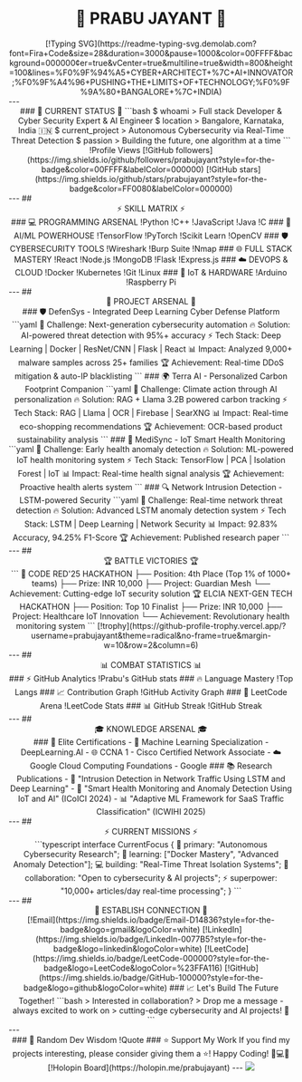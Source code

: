 # <div align="center">🚀 PRABU JAYANT 🚀</div>
<div align="center">
[!Typing SVG](https://readme-typing-svg.demolab.com?font=Fira+Code&size=28&duration=3000&pause=1000&color=00FFFF&background=000000&center=true&vCenter=true&multiline=true&width=800&height=100&lines=%F0%9F%94%A5+CYBER+ARCHITECT+%7C+AI+INNOVATOR;%F0%9F%A4%96+PUSHING+THE+LIMITS+OF+TECHNOLOGY;%F0%9F%9A%80+BANGALORE+%7C+INDIA)
</div>
---
<div align="center">
### 🌟 CURRENT STATUS 🌟
```bash
$ whoami
> Full stack Developer & Cyber Security Expert & AI Engineer
$ location
> Bangalore, Karnataka, India 🇮🇳
$ current_project
> Autonomous Cybersecurity via Real-Time Threat Detection
$ passion
> Building the future, one algorithm at a time
```
!Profile Views
[!GitHub followers](https://img.shields.io/github/followers/prabujayant?style=for-the-badge&color=00FFFF&labelColor=000000)
[!GitHub stars](https://img.shields.io/github/stars/prabujayant?style=for-the-badge&color=FF0080&labelColor=000000)
</div>
---
## <div align="center">⚡ SKILL MATRIX ⚡</div>
<div align="center">
### 💻 PROGRAMMING ARSENAL
!Python
!C++
!JavaScript
!Java
!C
### 🧠 AI/ML POWERHOUSE
!TensorFlow
!PyTorch
!Scikit Learn
!OpenCV
### 🛡️ CYBERSECURITY TOOLS
!Wireshark
!Burp Suite
!Nmap
### 🌐 FULL STACK MASTERY
!React
!Node.js
!MongoDB
!Flask
!Express.js
### ☁️ DEVOPS & CLOUD
!Docker
!Kubernetes
!Git
!Linux
### 🔧 IoT & HARDWARE
!Arduino
!Raspberry Pi
</div>
---
## <div align="center">🚀 PROJECT ARSENAL 🚀</div>
<div align="center">
### 🛡️ DefenSys - Integrated Deep Learning Cyber Defense Platform
```yaml
🎯 Challenge: Next-generation cybersecurity automation
🔥 Solution: AI-powered threat detection with 95%+ accuracy
⚡ Tech Stack: Deep Learning | Docker | ResNet/CNN | Flask | React
📊 Impact: Analyzed 9,000+ malware samples across 25+ families
🏆 Achievement: Real-time DDoS mitigation & auto-IP blacklisting
```
### 🌍 Terra AI - Personalized Carbon Footprint Companion
```yaml
🎯 Challenge: Climate action through AI personalization  
🔥 Solution: RAG + Llama 3.2B powered carbon tracking
⚡ Tech Stack: RAG | Llama | OCR | Firebase | SearXNG
📊 Impact: Real-time eco-shopping recommendations
🏆 Achievement: OCR-based product sustainability analysis
```
### 🔐 MediSync - IoT Smart Health Monitoring
```yaml
🎯 Challenge: Early health anomaly detection
🔥 Solution: ML-powered IoT health monitoring system
⚡ Tech Stack: TensorFlow | PCA | Isolation Forest | IoT
📊 Impact: Real-time health signal analysis
🏆 Achievement: Proactive health alerts system
```
### 🔍 Network Intrusion Detection - LSTM-powered Security
```yaml
🎯 Challenge: Real-time network threat detection
🔥 Solution: Advanced LSTM anomaly detection system  
⚡ Tech Stack: LSTM | Deep Learning | Network Security
📊 Impact: 92.83% Accuracy, 94.25% F1-Score
🏆 Achievement: Published research paper
```
</div>
---
## <div align="center">🏆 BATTLE VICTORIES 🏆</div>
<div align="center">
```
🥇 CODE RED'25 HACKATHON
   ├── Position: 4th Place (Top 1% of 1000+ teams)
   ├── Prize: INR 10,000
   ├── Project: Guardian Mesh
   └── Achievement: Cutting-edge IoT security solution
🏆 ELCIA NEXT-GEN TECH HACKATHON  
   ├── Position: Top 10 Finalist
   ├── Prize: INR 10,000
   ├── Project: Healthcare IoT Innovation
   └── Achievement: Revolutionary health monitoring system
```
[!trophy](https://github-profile-trophy.vercel.app/?username=prabujayant&theme=radical&no-frame=true&margin-w=10&row=2&column=6)
</div>
---
## <div align="center">📊 COMBAT STATISTICS 📊</div>
<div align="center">
### ⚡ GitHub Analytics
!Prabu's GitHub stats
### 🔥 Language Mastery
!Top Langs
### 📈 Contribution Graph
!GitHub Activity Graph
### 🧩 LeetCode Arena
!LeetCode Stats
### 📊 GitHub Streak  
!GitHub Streak
</div>
---
## <div align="center">🎓 KNOWLEDGE ARSENAL 🎓</div>
<div align="center">
### 📜 Elite Certifications
- 🧠 Machine Learning Specialization - DeepLearning.AI
- 🌐 CCNA 1 - Cisco Certified Network Associate  
- ☁️ Google Cloud Computing Foundations - Google
### 📚 Research Publications
- 📖 "Intrusion Detection in Network Traffic Using LSTM and Deep Learning"
- 🏥 "Smart Health Monitoring and Anomaly Detection Using IoT and AI" (ICoICI 2024)
- 📊 "Adaptive ML Framework for SaaS Traffic Classification" (ICWIHI 2025)
</div>
---
## <div align="center">⚡ CURRENT MISSIONS ⚡</div>
<div align="center">
```typescript
interface CurrentFocus {
  🔭 primary: "Autonomous Cybersecurity Research";
  🌱 learning: ["Docker Mastery", "Advanced Anomaly Detection"];
  💻 building: "Real-Time Threat Isolation Systems";
  🤝 collaboration: "Open to cybersecurity & AI projects";
  ⚡ superpower: "10,000+ articles/day real-time processing";
}
```
</div>
---
## <div align="center">📡 ESTABLISH CONNECTION 📡</div>
<div align="center">
[!Email](https://img.shields.io/badge/Email-D14836?style=for-the-badge&logo=gmail&logoColor=white)
[!LinkedIn](https://img.shields.io/badge/LinkedIn-0077B5?style=for-the-badge&logo=linkedin&logoColor=white)
[!LeetCode](https://img.shields.io/badge/LeetCode-000000?style=for-the-badge&logo=LeetCode&logoColor=%23FFA116)
[!GitHub](https://img.shields.io/badge/GitHub-100000?style=for-the-badge&logo=github&logoColor=white)
### 📈 Let's Build The Future Together!
```bash
> Interested in collaboration? 
> Drop me a message - always excited to work on
> cutting-edge cybersecurity and AI projects! 🚀
```
</div>
---
<div align="center">
### 💭 Random Dev Wisdom
!Quote
### ⭐ Support My Work
If you find my projects interesting, please consider giving them a ⭐!
Happy Coding! 🚀💻✨
[!Holopin Board](https://holopin.me/prabujayant)
---
<img src="https://capsule-render.vercel.app/api?type=waving&color=gradient&customColorList=6,11,20&height=100&section=footer&text=Thanks%20for%20visiting!&fontSize=16&fontColor=fff&animation=twinkling"/>
</div>
